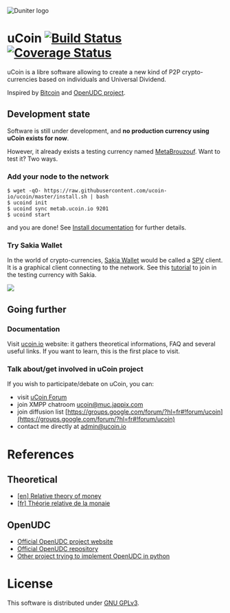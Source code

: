 ![Duniter logo](https://raw.github.com/ucoin-io/ucoin/master/duniter-logos/250×250.png)

# uCoin [![Build Status](https://api.travis-ci.org/ucoin-io/ucoin.png)](https://travis-ci.org/ucoin-io/ucoin) [![Coverage Status](https://coveralls.io/repos/ucoin-io/ucoin/badge.svg?branch=master&service=github)](https://coveralls.io/github/ucoin-io/ucoin?branch=master)

uCoin is a libre software allowing to create a new kind of P2P crypto-currencies based on individuals and Universal Dividend.

Inspired by [Bitcoin](https://github.com/bitcoin/bitcoin) and [OpenUDC project](https://github.com/Open-UDC/open-udc).

## Development state

Software is still under development, and **no production currency using uCoin exists for now**.

However, it already exists a testing currency named [MetaBrouzouf](http://ucoin.io/try/). Want to test it? Two ways.

### Add your node to the network

```
$ wget -qO- https://raw.githubusercontent.com/ucoin-io/ucoin/master/install.sh | bash
$ ucoind init
$ ucoind sync metab.ucoin.io 9201
$ ucoind start
```

and you are done! See [Install documentation](https://github.com/ucoin-io/ucoin/wiki/Install-uCoin-node) for further details.

### Try Sakia Wallet

In the world of crypto-currencies, [Sakia Wallet](http://sakia-wallet.org/) would be called a [SPV](https://en.bitcoin.it/wiki/Thin_Client_Security#Simplified_Payment_Verification_.28SPV.29_Clients) client. It is a graphical client connecting to the network. See this [tutorial](http://forum.ucoin.io/t/subscribing-to-meta-brouzouf-testing-currency/199) to join in the testing currency with Sakia.

![](http://sakia-wallet.org/img/Dividends.png)

## Going further

### Documentation

Visit [ucoin.io](http://ucoin.io) website: it gathers theoretical informations, FAQ and several useful links. If you want to learn, this is the first place to visit.

### Talk about/get involved in uCoin project

If you wish to participate/debate on uCoin, you can:

* visit [uCoin Forum](http://forum.ucoin.io)
* join XMPP chatroom [ucoin@muc.jappix.com](https://jappix.com/)
* join diffusion list [https://groups.google.com/forum/?hl=fr#!forum/ucoin](https://groups.google.com/forum/?hl=fr#!forum/ucoin)
* contact me directly at [admin@ucoin.io](mailto:admin@ucoin.io)

# References

## Theoretical
* [[en] Relative theory of money](http://vit.free.fr/TRM/en_US/)
* [[fr] Théorie relative de la monaie](http://trm.creationmonetaire.info/)

## OpenUDC

* [Official OpenUDC project website](http://www.openudc.org)
* [Official OpenUDC repository](https://github.com/Open-UDC/open-udc)
* [Other project trying to implement OpenUDC in python](https://github.com/canercandan/django-openudc)

# License

This software is distributed under [GNU GPLv3](https://raw.github.com/ucoin-io/ucoin/master/LICENSE).
